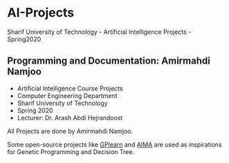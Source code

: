# AI-Projects
Sharif University of Technology - Artificial Intelligence Projects - Spring2020

## Programming and Documentation: Amirmahdi Namjoo


* Artificial Intelligence Course Projects
* Computer Engineering Department
* Sharif University of Technology
* Spring 2020
* Lecturer: Dr. Arash Abdi Hejrandoost


All Projects are done by Amirmahdi Namjoo.

Some open-source projects like [GPlearn](https://github.com/trevorstephens/gplearn) and [AIMA](https://github.com/aimacode/aima-python) are used as inspirations for Genetic Programming and Decision Tree.

